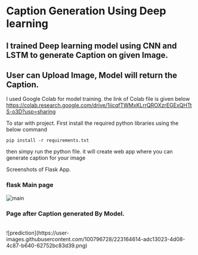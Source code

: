 # Caption Generation Using Deep learning

## I trained Deep learning model using CNN and LSTM to generate Caption on given Image.
## User can Upload Image, Model will return the Caption.

 I used Google Colab for model training. the link of Colab file is given below
https://colab.research.google.com/drive/1iicqfTWMxKLrrQROXzrEGExQHTtS-o3D?usp=sharing

 To star with project. First install the required python libraries using the below command

```
pip install -r requirements.txt
```

then simpy run the python file. it will create web app where you can generate caption for your image

 Screenshots of Flask App.
<br>
### flask Main page
![main](https://user-images.githubusercontent.com/100796728/223163732-fc177610-5238-4e6a-9304-6cd4f90a9be5.png)
<br>

### Page after Caption generated By Model.
<br>
![prediction](https://user-images.githubusercontent.com/100796728/223164614-adc13023-4d08-4c87-b640-62752bc83d39.png)
